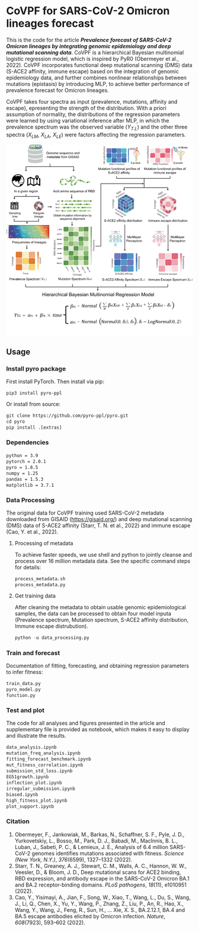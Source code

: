 # CoVPF for SARS-CoV-2 Omicron lineages forecast

This is the code for the article ***Prevalence forecast of SARS-CoV-2 Omicron lineages by integrating genomic epidemiology and deep mutational scanning data***. CoVPF is a hierarchical Bayesian multinomial logistic regression model, which is inspired by PyR0 (Obermeyer et al., 2022). CoVPF incorporates functional deep mutational scanning (DMS) data (S-ACE2 affinity, immune escape) based on the integration of genomic epidemiology data, and further combines nonlinear relationships between mutations (epistasis) by introducing MLP, to achieve better performance of prevalence forecast for Omicron lineages.

CoVPF takes four spectra as input (prevalence, mutations, affinity and escape), epresenting the strength of the distribution. With a priori assumption of normality, the distributions of the regression parameters were learned by using variational inference after MLP, in which the prevalence spectrum was the observed variable  ($Y_{T.L}$) and the other three spectra ($X_{LM}$, $X_{LA}$, $X_{LE}$) were factors affecting the regression parameters.

![fig2](figure/fig2.png)

## Usage

### Install pyro package

First install PyTorch. Then install via pip:

```shell
pip3 install pyro-ppl
```

Or install from source:

```shell
git clone https://github.com/pyro-ppl/pyro.git
cd pyro
pip install .[extras]
```

### Dependencies

```
python = 3.9
pytorch = 2.0.1
pyro = 1.8.5
numpy = 1.25
pandas = 1.5.3
matplotlib = 3.7.1
```

### Data Processing

The original data for CoVPF training used SARS-CoV-2 metadata downloaded from GISAID (https://gisaid.org/) and deep mutational scanning (DMS) data of S-ACE2 affinity (Starr, T. N. et al., 2022) and immune escape (Cao, Y. et al., 2022).

1. Processing of metadata

   To achieve faster speeds, we use shell and python to jointly cleanse and process over 16 million metadata data. See the specific command steps for details:

   ```
   process_metadata.sh
   process_metadata.py
   ```

2. Get training data

   After cleaning the metadata to obtain usable genomic epidemiological samples, the data can be processed to obtain four model inputa (Prevalence spectrum, Mutation spectrum, S-ACE2 affinity distribution, Immune escape distrubution).

   ```python
   python -u data_processing.py
   ```

### Train and forecast

Documentation of fitting, forecasting, and obtaining regression parameters to infer fitness:

```
train_data.py
pyro_model.py
function.py
```

### Test and plot

The code for all analyses and figures presented in the article and supplementary file is provided as notebook, which makes it easy to display and illustrate the results.

```
data_analysis.ipynb
mutation_freq_analysis.ipynb
fitting_forecast_benchmark.ipynb
mut_fitness_correlation.ipynb
submission_std_loss.ipynb
EG51growth.ipynb
inflection_plot.ipynb
irregular_submission.ipynb
biased.ipynb
high_fitness_plot.ipynb
plot_support.ipynb
```

### Citation

1. Obermeyer, F., Jankowiak, M., Barkas, N., Schaffner, S. F., Pyle, J. D., Yurkovetskiy, L., Bosso, M., Park, D. J., Babadi, M., MacInnis, B. L., Luban, J., Sabeti, P. C., & Lemieux, J. E., Analysis of 6.4 million SARS-CoV-2 genomes identifies mutations associated with fitness. *Science (New York, N.Y.)*, *376*(6599), 1327–1332 (2022).
2. Starr, T. N., Greaney, A. J., Stewart, C. M., Walls, A. C., Hannon, W. W., Veesler, D., & Bloom, J. D., Deep mutational scans for ACE2 binding, RBD expression, and antibody escape in the SARS-CoV-2 Omicron BA.1 and BA.2 receptor-binding domains. *PLoS pathogens*, *18*(11), e1010951 (2022).
3. Cao, Y., Yisimayi, A., Jian, F., Song, W., Xiao, T., Wang, L., Du, S., Wang, J., Li, Q., Chen, X., Yu, Y., Wang, P., Zhang, Z., Liu, P., An, R., Hao, X., Wang, Y., Wang, J., Feng, R., Sun, H., … Xie, X. S., BA.2.12.1, BA.4 and BA.5 escape antibodies elicited by Omicron infection. *Nature*, *608*(7923), 593–602 (2022).
